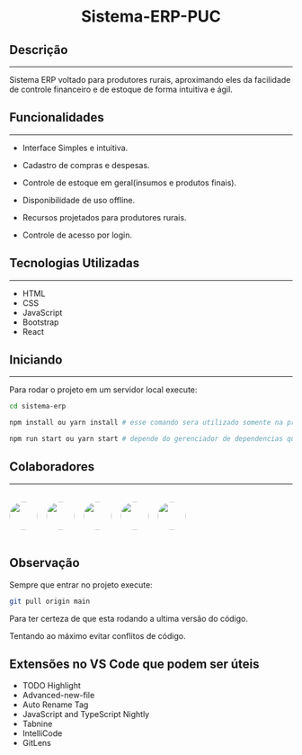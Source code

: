 <h1 align="center">Sistema-ERP-PUC</h1>

## Descrição

---

Sistema ERP voltado para produtores rurais, aproximando eles da facilidade de controle financeiro e de estoque de forma intuitiva e ágil.

## Funcionalidades

---

- Interface Simples e intuitiva.

- Cadastro de compras e despesas.

- Controle de estoque em geral(insumos e produtos finais).

- Disponibilidade de uso offline.

- Recursos projetados para produtores rurais.

- Controle de acesso por login.

## Tecnologias Utilizadas

---

- HTML
- CSS
- JavaScript
- Bootstrap
- React

## Iniciando

---

Para rodar o projeto em um servidor local execute:

```bash
cd sistema-erp

npm install ou yarn install # esse comando sera utilizado somente na primeira vez, as outras já poderam ir direto para o próximo

npm run start ou yarn start # depende do gerenciador de dependencias que você usa.
```

## Colaboradores

---

<br>
<div style="display: flex; gap: 1rem;">
  <a href="https://github.com/wender-gs" style="color: #FFFFFF;">
    <img src="https://avatars.githubusercontent.com/u/105674334?v=4" width="50" style="border-radius: 50%;"/>
  </a>
  <a href="https://github.com/victorbatistafp">
    <img src="https://avatars.githubusercontent.com/u/99507059?v=4" width="50" style="border-radius: 50%;"/>
  </a>
  <a href="https://github.com/carol-rdg">
    <img src="https://avatars.githubusercontent.com/u/103288594?v=4"  width="50" style="border-radius: 50%;"/>
  </a>
  <a href="https://github.com/Cirovsky">
    <img src="https://avatars.githubusercontent.com/u/84918342?v=4"   width="50" style="border-radius: 50%;"/>
  </a>
  <a href="https://github.com/brenosrocha">
    <img src="https://avatars.githubusercontent.com/u/116703878?v=4"  width="50" style="border-radius: 50%;"/>
  </a>
</div>
<br>

## Observação

Sempre que entrar no projeto execute:

```bash
git pull origin main
```

Para ter certeza de que esta rodando a ultima versão do código.

Tentando ao máximo evitar conflitos de código.

## Extensões no VS Code que podem ser úteis

- TODO Highlight
- Advanced-new-file
- Auto Rename Tag
- JavaScript and TypeScript Nightly
- Tabnine
- IntelliCode
- GitLens
